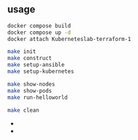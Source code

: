 ## usage

```bash
docker compose build
docker compose up -d
docker attach Kuberneteslab-terraform-1

make init
make construct
make setup-ansible
make setup-kubernetes

make show-nodes
make show-pods
make run-helloworld

make clean
```

- [](https://v1-27.docs.kubernetes.io/docs/setup/production-environment/tools/kubeadm/install-kubeadm/)
- [](https://github.com/torgeirl/kubernetes-playbooks)
